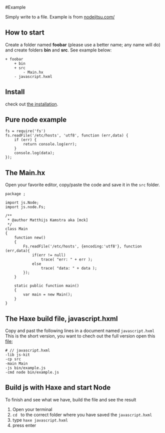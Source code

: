 #Example 

Simply write to a file.
Example is from [nodejitsu.com/](https://docs.nodejitsu.com/articles/file-system/how-to-read-files-in-nodejs)


## How to start

Create a folder named **foobar** (please use a better name; any name will do) and create folders **bin** and **src**.
See example below:

```
+ foobar
	+ bin
	+ src
		- Main.hx
	- javascript.hxml
```


## Install

check out [the installation](installation.md).


## Pure node example

```
fs = require('fs')
fs.readFile('/etc/hosts', 'utf8', function (err,data) {
  	if (err) {
		return console.log(err);
	}
	console.log(data);
});
```


## The Main.hx

Open your favorite editor, copy/paste the code and save it in the `src` folder. 



```
package ;

import js.Node;
import js.node.Fs;

/**
 * @author Matthijs Kamstra aka [mck]
 */
class Main
{
	function new()
	{
		Fs.readFile('/etc/hosts', {encoding:'utf8'}, function (err,data){
			if(err != null)
				trace( "err: " + err );
			else
				trace( "data: " + data );
		});
	}

	static public function main()
	{
		var main = new Main();
	}
}

```


## The Haxe build file, javascript.hxml

Copy and past the following lines in a document named `javascript.hxml`
This is the short version, you want to chech out the full version open this [file](/code/javascript.hxml);

```
# // javascript.hxml
-lib js-kit
-cp src
-main Main
-js bin/example.js
-cmd node bin/example.js
```



## Build js with Haxe and start Node

To finish and see what we have, build the file and see the result

1. Open your terminal
2. `cd ` to the correct folder where you have saved the `javascript.hxml` 
3. type `haxe javascript.hxml`
4. press enter


